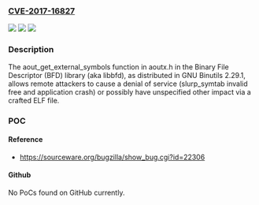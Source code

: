 ### [CVE-2017-16827](https://cve.mitre.org/cgi-bin/cvename.cgi?name=CVE-2017-16827)
![](https://img.shields.io/static/v1?label=Product&message=n%2Fa&color=blue)
![](https://img.shields.io/static/v1?label=Version&message=n%2Fa&color=blue)
![](https://img.shields.io/static/v1?label=Vulnerability&message=n%2Fa&color=brighgreen)

### Description

The aout_get_external_symbols function in aoutx.h in the Binary File Descriptor (BFD) library (aka libbfd), as distributed in GNU Binutils 2.29.1, allows remote attackers to cause a denial of service (slurp_symtab invalid free and application crash) or possibly have unspecified other impact via a crafted ELF file.

### POC

#### Reference
- https://sourceware.org/bugzilla/show_bug.cgi?id=22306

#### Github
No PoCs found on GitHub currently.

